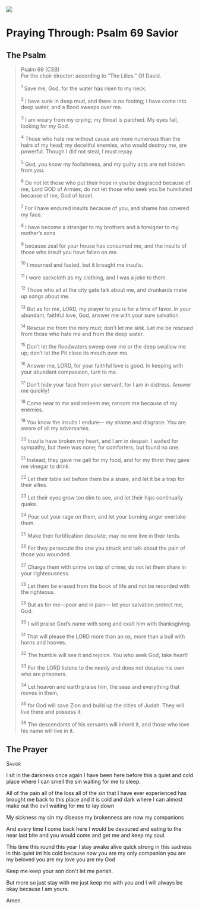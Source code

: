 <img class="intro-right" src="/images/art-paris-psalter.jpg">

# Praying Through: Psalm 69 Savior

## The Psalm

>Psalm 69 (CSB)  
><sup></sup> For the choir director: according to “The Lilies.” Of David. 
>
><sup>1</sup> Save me, God, for the water has risen to my neck. 
>
><sup>2</sup> I have sunk in deep mud, and there is no footing; I have come into deep water, and a flood sweeps over me. 
>
><sup>3</sup> I am weary from my crying; my throat is parched. My eyes fail, looking for my God. 
>
><sup>4</sup> Those who hate me without cause are more numerous than the hairs of my head; my deceitful enemies, who would destroy me, are powerful. Though I did not steal, I must repay. 
>
><sup>5</sup> God, you know my foolishness, and my guilty acts are not hidden from you. 
>
><sup>6</sup> Do not let those who put their hope in you be disgraced because of me, Lord GOD of Armies; do not let those who seek you be humiliated because of me, God of Israel. 
>
><sup>7</sup> For I have endured insults because of you, and shame has covered my face. 
>
><sup>8</sup> I have become a stranger to my brothers and a foreigner to my mother’s sons 
>
><sup>9</sup> because zeal for your house has consumed me, and the insults of those who insult you have fallen on me. 
>
><sup>10</sup> I mourned and fasted, but it brought me insults. 
>
><sup>11</sup> I wore sackcloth as my clothing, and I was a joke to them. 
>
><sup>12</sup> Those who sit at the city gate talk about me, and drunkards make up songs about me. 
>
><sup>13</sup> But as for me, LORD, my prayer to you is for a time of favor. In your abundant, faithful love, God, answer me with your sure salvation. 
>
><sup>14</sup> Rescue me from the miry mud; don’t let me sink. Let me be rescued from those who hate me and from the deep water. 
>
><sup>15</sup> Don’t let the floodwaters sweep over me or the deep swallow me up; don’t let the Pit close its mouth over me. 
>
><sup>16</sup> Answer me, LORD, for your faithful love is good. In keeping with your abundant compassion, turn to me. 
>
><sup>17</sup> Don’t hide your face from your servant, for I am in distress. Answer me quickly! 
>
><sup>18</sup> Come near to me and redeem me; ransom me because of my enemies. 
>
><sup>19</sup> You know the insults I endure— my shame and disgrace. You are aware of all my adversaries. 
>
><sup>20</sup> Insults have broken my heart, and I am in despair. I waited for sympathy, but there was none; for comforters, but found no one. 
>
><sup>21</sup> Instead, they gave me gall for my food, and for my thirst they gave me vinegar to drink. 
>
><sup>22</sup> Let their table set before them be a snare, and let it be a trap for their allies. 
>
><sup>23</sup> Let their eyes grow too dim to see, and let their hips continually quake. 
>
><sup>24</sup> Pour out your rage on them, and let your burning anger overtake them. 
>
><sup>25</sup> Make their fortification desolate; may no one live in their tents. 
>
><sup>26</sup> For they persecute the one you struck and talk about the pain of those you wounded. 
>
><sup>27</sup> Charge them with crime on top of crime; do not let them share in your righteousness. 
>
><sup>28</sup> Let them be erased from the book of life and not be recorded with the righteous. 
>
><sup>29</sup> But as for me—poor and in pain— let your salvation protect me, God. 
>
><sup>30</sup> I will praise God’s name with song and exalt him with thanksgiving. 
>
><sup>31</sup> That will please the LORD more than an ox, more than a bull with horns and hooves. 
>
><sup>32</sup> The humble will see it and rejoice. You who seek God, take heart! 
>
><sup>33</sup> For the LORD listens to the needy and does not despise his own who are prisoners. 
>
><sup>34</sup> Let heaven and earth praise him, the seas and everything that moves in them, 
>
><sup>35</sup> for God will save Zion and build up the cities of Judah. They will live there and possess it. 
>
><sup>36</sup> The descendants of his servants will inherit it, and those who love his name will live in it.

## The Prayer

<div style="font-variant: small-caps;">
Savior
</div>

I sit in the darkness once again
I have been here before
this a quiet and cold place
where I can smell the sin
waiting for me to sleep.

All of the pain
all of the loss
all of the sin
that I have ever experienced
has brought me back to this place
and it is cold and dark
where I can almost make out the evil
waiting for me to lay down

My sickness
my sin
my disease
my brokenness
are now my companions

And every time
I come back here
I would be devoured
and eating to the near last bite
and you would come and get me
and keep my soul.

This time
this round
this year
I stay awake
alive
quick
strong
in this sadness
in this quiet
int his cold
because now you are my only companion
you are my beloved
you are my love
you are my God

Keep me
keep your son
don't let me perish.

But more so
just stay with me
just keep me with you
and I will always be okay
because I am yours.


Amen.
